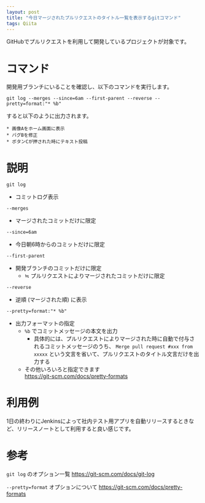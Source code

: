 ```yaml
---
layout: post
title: "今日マージされたプルリクエストのタイトル一覧を表示するgitコマンド"
tags: Qiita
---
```



GitHubでプルリクエストを利用して開発しているプロジェクトが対象です。

# コマンド

開発用ブランチにいることを確認し、以下のコマンドを実行します。

`git log --merges --since=6am --first-parent --reverse --pretty=format:"* %b"`

すると以下のように出力されます。

```
* 画像Aをホーム画面に表示
* バグBを修正
* ボタンCが押された時にテキスト投稿
```

# 説明
`git log`

- コミットログ表示

`--merges`

- マージされたコミットだけに限定
  
`--since=6am`

  - 今日朝6時からのコミットだけに限定
  
`--first-parent`

  - 開発ブランチのコミットだけに限定
    - ≒ プルリクエストによりマージされたコミットだけに限定
    
`--reverse`

  - 逆順 (マージされた順) に表示

`--pretty=format:"* %b"`

  - 出力フォーマットの指定
    - `%b` でコミットメッセージの本文を出力
      - 具体的には、プルリクエストによりマージされた時に自動で付与されるコミットメッセージのうち、 `Merge pull request #xxx from xxxxx` という文言を省いて、プルリクエストのタイトル文言だけを出力する
    - その他いろいろと指定できます  
      https://git-scm.com/docs/pretty-formats

# 利用例
1日の終わりにJenkinsによって社内テスト用アプリを自動リリースするときなど、リリースノートとして利用すると良い感じです。

# 参考
`git log` のオプション一覧
https://git-scm.com/docs/git-log

`--pretty=format` オプションについて
https://git-scm.com/docs/pretty-formats
